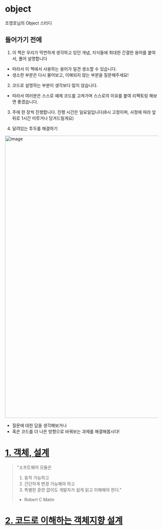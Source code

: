 # object
조영호님의 Object 스터디

## 들어가기 전에

1. 이 책은 우리가 막연하게 생각하고 있던 개념, 지식들에 최대한 간결한 용어를 붙여서, 풀어 설명합니다
- 따라서 이 책에서 사용하는 용어가 일견 생소할 수 있습니다.
- 생소한 부분은 다시 물어보고, 이해되지 않는 부분을 질문해주세요!

2. 코드로 설명하는 부분이 생각보다 많지 않습니다.
- 따라서 여러분은 스스로 예제 코드를 고쳐가며 스스로의 이유를 붙여 리팩토링 해보면 좋겠습니다.

3. 주에 한 장씩 진행합니다. 진행 시간은 일요일입니다(8시 고정이며, 사정에 따라 앞뒤로 1시간 미루거나 당겨드릴게요)

4. 달려있는 투두를 해결하기

<img width="929" alt="image" src="https://github.com/CODE-CLEANERS/object_study/assets/117057567/1a0996a2-b97d-4b6a-a531-02b112b1174e">

- 질문에 대한 답을 생각해보거나
- 혹은 코드를 더 나은 방향으로 바꿔보는 과제를 해결해봅시다!

# [1. 객체, 설계](https://github.com/CODE-CLEANERS/object_study/blob/main/src/chapter_one/chapter_one.md)

> "소프트웨어 모듈은
>  1. 동작 가능하고
>  2. 간단하게 변경 가능해야 하고
>  3. 특별한 훈련 없이도 개발자가 쉽게 읽고 이해해야 한다."
>  - Robert C Matin

# [2. 코드로 이해하는 객체지향 설계](https://github.com/ca1af/object/blob/main/src/chapter_two/chapter_two.md)
